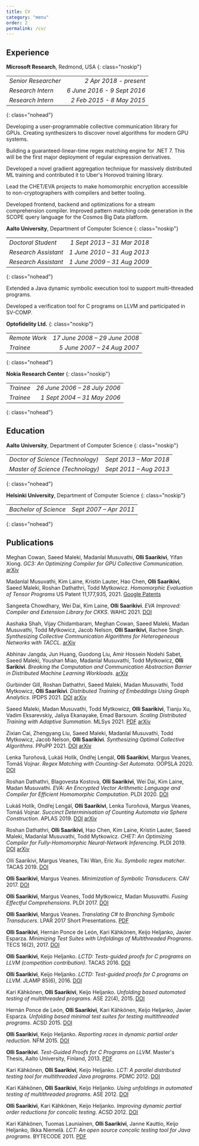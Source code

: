 ```yaml
---
title: CV
category: "menu"
order: 2
permalink: /cv/
---
```


## Experience

**Microsoft Research**, Redmond, USA
{: class="noskip"}

|||
|:--|--:|
|*Senior Researcher*|*2 Apr 2018 - present*|
|*Research Intern*|*6 June 2016 - 9 Sept 2016*|
|*Research Intern*|*2 Feb 2015 - 8 May 2015*|
{: class="nohead"}

Developing a user-programmable collective communication library for GPUs. Creating synthesizers to discover novel algorithms for modern GPU systems.

Building a guaranteed-linear-time regex matching engine for .NET 7. This will be the first major deployment of regular expression derivatives.

Developed a novel gradient aggregation technique for massively distributed ML training and contributed it to Uber's Horovod training library.

Lead the CHET/EVA projects to make homomorphic encryption accessible to non-cryptographers with compilers and better tooling.

Developed frontend, backend and optimizations for a stream comprehension compiler.
Improved pattern matching code generation in the SCOPE query language for the Cosmos Big Data platform.

**Aalto University**, Department of Computer Science
{: class="noskip"}

|||
|:--|--:|
|*Doctoral Student*|*1 Sept 2013 – 31 Mar 2018*|
|*Research Assistant*|*1 June 2010 – 31 Aug 2013*|
|*Research Assistant*|*1 June 2009 – 31 Aug 2009*|
{: class="nohead"}

Extended a Java dynamic symbolic execution tool to support multi-threaded programs.

Developed a verification tool for C programs on LLVM and participated in SV-COMP.

**Optofidelity Ltd.**
{: class="noskip"}

|||
|:--|--:|
|*Remote Work*|*17 June 2008 – 29 June 2008*|
|*Trainee*|*5 June 2007 – 24 Aug 2007*|
{: class="nohead"}

**Nokia Research Center**
{: class="noskip"}

|||
|:--|--:|
|*Trainee*|*26 June 2006 – 28 July 2006*|
|*Trainee*|*1 Sept 2004 – 31 May 2006*|
{: class="nohead"}

## Education

**Aalto University**, Department of Computer Science
{: class="noskip"}

|||
|:--|--:|
|*Doctor of Science (Technology)*|*Sept 2013 – Mar 2018*|
|*Master of Science (Technology)*|*Sept 2011 – Aug 2013*|
{: class="nohead"}

**Helsinki University**, Department of Computer Science
{: class="noskip"}

|||
|:--|--:|
|*Bachelor of Science*|*Sept 2007 – Apr 2011*|
{: class="nohead"}

## Publications

Meghan Cowan, Saeed Maleki, Madanlal Musuvathi, **Olli Saarikivi**, Yifan Xiong.
*GC3: An Optimizing Compiler for GPU Collective Communication*.
[arXiv](https://arxiv.org/pdf/2201.11840.pdf)

Madanlal Musuvathi, Kim Laine, Kristin Lauter, Hao Chen, **Olli Saarikivi**, Saeed Maleki, Roshan Dathathri, Todd Mytkowicz.
*Homomorphic Evaluation of Tensor Programs*
US Patent 11,177,935, 2021.
[Google Patents](https://patents.google.com/patent/US11177935B2/en)

Sangeeta Chowdhary, Wei Dai, Kim Laine, **Olli Saarikivi**.
*EVA Improved: Compiler and Extension Library for CKKS*.
WAHC 2021.
[DOI](https://doi.org/10.1145/3474366.3486929)

Aashaka Shah, Vijay Chidambaram, Meghan Cowan, Saeed Maleki, Madan Musuvathi, Todd Mytkowicz, Jacob Nelson, **Olli Saarikivi**, Rachee Singh.
*Synthesizing Collective Communication Algorithms for Heterogeneous Networks with TACCL*.
[arXiv](https://arxiv.org/pdf/2111.04867)

Abhinav Jangda, Jun Huang, Guodong Liu, Amir Hossein Nodehi Sabet, Saeed Maleki, Youshan Miao, Madanlal Musuvathi, Todd Mytkowicz, **Olli Sarikivi**.
*Breaking the Computation and Communication Abstraction Barrier in Distributed Machine Learning Workloads*.
[arXiv](https://arxiv.org/pdf/2105.05720)

Gurbinder Gill, Roshan Dathathri, Saeed Maleki, Madan Musuvathi, Todd Mytkowicz, **Olli Saarikivi**.
*Distributed Training of Embeddings Using Graph Analytics*.
IPDPS 2021.
[DOI](https://doi.org/10.1109/IPDPS49936.2021.00106)
[arXiv](https://arxiv.org/pdf/1909.03359.pdf)

Saeed Maleki, Madan Musuvathi, Todd Mytkowicz, **Olli Saarikivi**, Tianju Xu, Vadim Eksarevskiy, Jaliya Ekanayake, Emad Barsoum.
*Scaling Distributed Training with Adaptive Summation*.
MLSys 2021.
[PDF](/Scaling_Distributed_Training_with_Adaptive_Summation.pdf)
[arXiv](https://arxiv.org/pdf/2006.02924)

Zixian Cai, Zhengyang Liu, Saeed Maleki, Madanlal Musuvathi, Todd Mytkowicz, Jacob Nelson, **Olli Saarikivi**.
*Synthesizing Optimal Collective Algorithms*.
PPoPP 2021.
[DOI](https://doi.org/10.1145/3437801.3441620)
[arXiv](https://arxiv.org/pdf/2008.08708)

Lenka Turoňová, Lukáš Holík, Ondřej Lengál, **Olli Saarikivi**, Margus Veanes, Tomáš Vojnar.
*Regex Matching with Counting-Set Automata*.
OOPSLA 2020.
[DOI](https://doi.org/10.1145/3428286)

Roshan Dathathri, Blagovesta Kostova, **Olli Saarikivi**, Wei Dai, Kim Laine, Madan Musuvathi.
*EVA: An Encrypted Vector Arithmetic Language and Compiler for Efficient Homomorphic Computation*.
PLDI 2020.
[DOI](https://doi.org/10.1145/3385412.3386023)

Lukáš Holík, Ondřej Lengál, **Olli Saarikivi**, Lenka Turoňová, Margus Veanes, Tomáš Vojnar.
*Succinct Determinisation of Counting Automata via Sphere Construction*.
APLAS 2019.
[DOI](https://doi.org/10.1007/978-3-030-34175-6_24)
[arXiv](https://arxiv.org/pdf/1910.01996)

Roshan Dathathri, **Olli Saarikivi**, Hao Chen, Kim Laine, Kristin Lauter, Saeed Maleki, Madanlal Musuvathi, Todd Mytkowicz.
*CHET: An Optimizing Compiler for Fully-Homomorphic Neural-Network Inferencing*.
PLDI 2019.
[DOI](https://doi.org/10.1145/3314221.3314628)
[arXiv](https://arxiv.org/pdf/1810.00845)

Olli Saarikivi, Margus Veanes, Tiki Wan, Eric Xu.
*Symbolic regex matcher*.
TACAS 2019.
[DOI](https://doi.org/10.1007/978-3-030-17462-0_24)

**Olli Saarikivi**, Margus Veanes.
*Minimization of Symbolic Transducers*.
CAV 2017.
[DOI](https://doi.org/10.1007/978-3-319-63390-9_10)

**Olli Saarikivi**, Margus Veanes, Todd Mytkowicz, Madan Musuvathi.
*Fusing Effectful Comprehensions*.
PLDI 2017.
[DOI](https://doi.org/10.1145/3062341.3062362)

**Olli Saarikivi**, Margus Veanes.
*Translating C# to Branching Symbolic Transducers*.
LPAR 2017 Short Presentations.
[PDF](/Translating_C_to_Branching_Symbolic_Transducers.pdf)

**Olli Saarikivi**, Hernán Ponce de León, Kari Kähkönen, Keijo Heljanko, Javier Esparza.
*Minimizing Test Suites with Unfoldings of Multithreaded Programs*.
TECS 16(2), 2017.
[DOI](https://doi.org/10.1145/3012281)

**Olli Saarikivi**, Keijo Heljanko.
*LCTD: Tests-guided proofs for C programs on LLVM (competition contribution)*.
TACAS 2016.
[DOI](https://doi.org/10.1007/978-3-662-49674-9_62)

**Olli Saarikivi**, Keijo Heljanko.
*LCTD: Test-guided proofs for C programs on LLVM*.
JLAMP 85(6), 2016.
[DOI](https://doi.org/10.1016/j.jlamp.2015.10.010)

Kari Kähkönen, **Olli Saarikivi**, Keijo Heljanko.
*Unfolding based automated testing of multithreaded programs*.
ASE 22(4), 2015.
[DOI](https://doi.org/10.1007/s10515-014-0150-6)

Hernán Ponce de León, **Olli Saarikivi**, Kari Kähkönen, Keijo Heljanko, Javier Esparza.
*Unfolding based minimal test suites for testing multithreaded programs*.
ACSD 2015.
[DOI](https://doi.org/10.1109/ACSD.2015.12)

**Olli Saarikivi**, Keijo Heljanko.
*Reporting races in dynamic partial order reduction*.
NFM 2015.
[DOI](https://doi.org/10.1007/978-3-319-17524-9_35)

**Olli Saarikivi**.
*Test-Guided Proofs for C Programs on LLVM*.
Master's Thesis, Aalto University, Finland, 2013.
[PDF](/Olli_Saarikivi_masters_thesis.pdf)

Kari Kähkönen, **Olli Saarikivi**, Keijo Heljanko.
*LCT: A parallel distributed testing tool for multithreaded Java programs*.
PDMC 2012.
[DOI](https://doi.org/10.1016/j.entcs.2013.09.002)

Kari Kähkönen, **Olli Saarikivi**, Keijo Heljanko.
*Using unfoldings in automated testing of multithreaded programs*.
ASE 2012.
[DOI](https://doi.org/10.1145/2351676.2351698)

**Olli Saarikivi**, Kari Kähkönen, Keijo Heljanko.
*Improving dynamic partial order reductions for concolic testing*.
ACSD 2012.
[DOI](https://doi.org/10.1109/ACSD.2012.18)

Kari Kähkönen, Tuomas Launiainen, **Olli Saarikivi**, Janne Kauttio, Keijo Heljanko, Ilkka Niemelä.
*LCT: An open source concolic testing tool for Java programs*.
BYTECODE 2011.
[PDF](/LCT_An_Open_Source_Concolic_Testing_Tool_for_Java_Programs.pdf)
